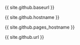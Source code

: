 {{ site.github.baseurl }}

{{ site.github.hostname }}

{{ site.github.pages_hostname }}

{{ site.github.url }}